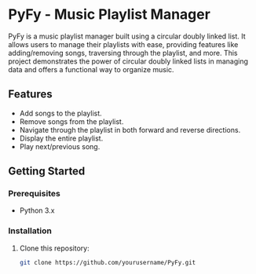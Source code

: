 # PyFy - Music Playlist Manager

PyFy is a music playlist manager built using a circular doubly linked list. It allows users to manage their playlists with ease, providing features like adding/removing songs, traversing through the playlist, and more. This project demonstrates the power of circular doubly linked lists in managing data and offers a functional way to organize music.

## Features
- Add songs to the playlist.
- Remove songs from the playlist.
- Navigate through the playlist in both forward and reverse directions.
- Display the entire playlist.
- Play next/previous song.

## Getting Started

### Prerequisites

- Python 3.x

### Installation

1. Clone this repository:
   ```bash
   git clone https://github.com/yourusername/PyFy.git
